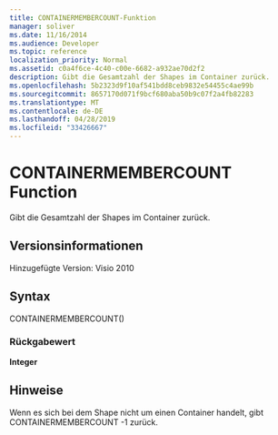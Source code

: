 ```yaml
---
title: CONTAINERMEMBERCOUNT-Funktion
manager: soliver
ms.date: 11/16/2014
ms.audience: Developer
ms.topic: reference
localization_priority: Normal
ms.assetid: c0a4f6ce-4c40-c00e-6682-a932ae70d2f2
description: Gibt die Gesamtzahl der Shapes im Container zurück.
ms.openlocfilehash: 5b2323d9f10af541bdd8ceb9832e54455c4ae99b
ms.sourcegitcommit: 8657170d071f9bcf680aba50b9c07f2a4fb82283
ms.translationtype: MT
ms.contentlocale: de-DE
ms.lasthandoff: 04/28/2019
ms.locfileid: "33426667"
---
```

# <a name="containermembercount-function"></a>CONTAINERMEMBERCOUNT Function

Gibt die Gesamtzahl der Shapes im Container zurück.
  
## <a name="version-information"></a>Versionsinformationen

Hinzugefügte Version: Visio 2010
 
  
## <a name="syntax"></a>Syntax

CONTAINERMEMBERCOUNT()
  
### <a name="return-value"></a>Rückgabewert

 **Integer**
  
## <a name="remarks"></a>Hinweise

Wenn es sich bei dem Shape nicht um einen Container handelt, gibt CONTAINERMEMBERCOUNT -1 zurück.
  

